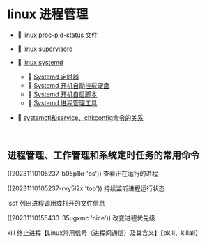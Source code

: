 # linux 进程管理

* 📄 [linux proc-pid-status 文件](siyuan://blocks/20231110105237-xkps35d)
* 📄 [linux supervisord](siyuan://blocks/20231110105237-f29gce8)
* 📑 [linux systemd](siyuan://blocks/20231110105237-qw55643)

  * 📄 [Systemd 定时器](siyuan://blocks/20240403215034-mgi9u5o)
  * 📄 [Systemd 开机自动挂载硬盘](siyuan://blocks/20240403215120-kex3dr0)
  * 📄 [Systemd 开机自启脚本](siyuan://blocks/20240403215142-0ckpbbb)
  * 📄 [Systemd 进程管理工具](siyuan://blocks/20240403214843-ssr0urc)
* 📄 [systemctl和service、chkconfig命令的关系](siyuan://blocks/20231110105237-rzhqmgg)

‍

## 进程管理、工作管理和系统定时任务的常用命令

((20231110105237-b05p1kr 'ps'))       查看正在运行的进程

((20231110105237-rvy5l2x 'top'))     持续监听进程运行状态

lsof     列出进程调用或打开的文件信息

((20231110155433-35ugxmc 'nice'))    改变进程优先级

kill      终止进程【Linux常用信号（进程间通信）及其含义】【pkill、killall】

‍
